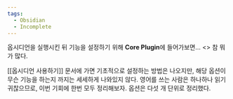 ```yaml
---
tags:
  - Obsidian
  - Incomplete
---
```

옵시디언을 실행시킨 뒤 기능을 설정하기 위해 **Core Plugin**에 들어가보면...
<>
참 뭐가 많다.

[[옵시디언 사용하기]] 문서에 가면 기초적으로 설정하는 방법은 나오지만, 해당 옵션이 무슨 기능을 하는지 까지는 세세하게 나와있지 않다. 영어를 쓰는 사람은 하나하나 읽기 귀찮으므로, 이번 기회에 한번 모두 정리해보자. 옵션은 다섯 개 단위로 정리했다.